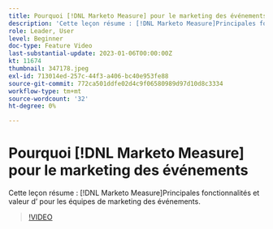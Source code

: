 ```yaml
---
title: Pourquoi [!DNL Marketo Measure] pour le marketing des événements
description: 'Cette leçon résume : [!DNL Marketo Measure]Principales fonctionnalités et valeur d’ pour les équipes de marketing des événements.'
role: Leader, User
level: Beginner
doc-type: Feature Video
last-substantial-update: 2023-01-06T00:00:00Z
kt: 11674
thumbnail: 347178.jpeg
exl-id: 713014ed-257c-44f3-a406-bc40e953fe88
source-git-commit: 772ca501ddfe02d4c9f06580989d97d10d8c3334
workflow-type: tm+mt
source-wordcount: '32'
ht-degree: 0%

---
```


# Pourquoi [!DNL Marketo Measure] pour le marketing des événements

Cette leçon résume : [!DNL Marketo Measure]Principales fonctionnalités et valeur d’ pour les équipes de marketing des événements.

>[!VIDEO](https://video.tv.adobe.com/v/347178/?quality=12&learn=on)
